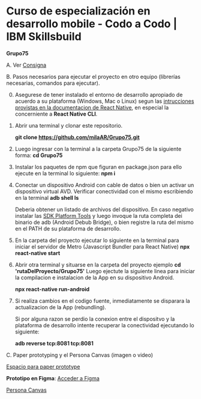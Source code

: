 # Curso de especialización en desarrollo mobile - Codo a Codo | IBM Skillsbuild

**Grupo75**

A. Ver [Consigna](Consigna.md)

B. Pasos necesarios para ejecutar el proyecto en otro equipo (librerías necesarias, comandos para ejecutar).

0) Asegurese de tener instalado el entorno de desarrollo apropiado de acuerdo a su plataforma (Windows, Mac o Linux) segun las
[intrucciones provistas en la documentacion de React Native](https://reactnative.dev/docs/environment-setup), en especial la concerniente a **React Native CLI**.

1) Abrir una terminal y clonar este repositorio.

	**git clone https://github.com/milaAR/Grupo75.git**

2) Luego ingresar con la terminal a la carpeta Grupo75 de la siguiente forma:
	**cd Grupo75**

3) Instalar los paquetes de npm que figuran en package.json
	para ello ejecute en la terminal lo siguiente:
	**npm i**

4) Conectar un dispositivo Android con cable de datos o bien un activar un dispositivo virtual AVD.
	Verificar conectividad con el mismo escribiendo en la terminal
	**adb shell ls**

	Deberia obtener un listado de archivos del dispositivo. En caso negativo instalar las [SDK Platform Tools](<https://developer.android.com/studio/releases/platform-tools>) y luego invoque
	la ruta completa dei binario  de adb (Android Debub Bridge), o bien registre la ruta del mismo en el PATH de su plataforma de desarrollo.

5) En la carpeta del proyecto ejecutar lo siguiente en la terminal para iniciar el servidor de Metro (Javascript Bundler para React Native)
	**npx react-native start**

6) Abrir otra terminal y situarse en la carpeta del proyecto
	ejemplo **cd 'rutaDelProyecto/Grupo75'**
	Luego ejectute la siguiente linea para iniciar la compilacion e instalacion de la App en su dispositivo Android.

	**npx react-native run-android**

7) Si realiza cambios en el codigo fuente,  inmediatamente se disparara la actualizacion de la App (rebundling).

	Si por alguna razon se perdio la conexion entre el dispositvo y la plataforma de desarrollo intente recuperar la conectividad
	ejecutando lo siguiente:

	**adb reverse tcp:8081 tcp:8081**

C. Paper prototyping y el Persona Canvas (imagen o video)

[Espacio para paper prototype](about:blank)

**Prototipo en Figma**: [Acceder a Figma](https://www.figma.com/community/file/1046957896877614265/MELT-APP)

[Persona Canvas](PersonaCanvas.pdf)
